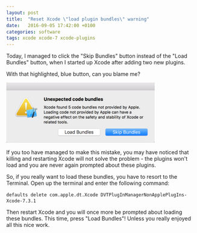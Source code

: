 ```yaml
---
layout: post
title:  "Reset Xcode \"load plugin bundles\" warning"
date:   2016-09-05 17:42:00 +0100
categories: software
tags: xcode xcode-7 xcode-plugins
---
```



Today, I managed to click the "Skip Bundles" button instead of the "Load Bundles"
button, when I started up Xcode after adding two new plugins.

With that highlighted, blue button, can you blame me?

![Xcode Load Plugin Bundles Warning Dialog](/assets/img/blog/2016-09-05_bundles.png)

If you too have managed to make this mistake, you may have noticed that killing
and restarting Xcode will not solve the problem - the plugins won't load and you
are never again prompted about these plugins.

So, if you really want to load these bundles, you have to resort to the Terminal.
Open up the terminal and enter the following command:

```
defaults delete com.apple.dt.Xcode DVTPlugInManagerNonApplePlugIns-Xcode-7.3.1
```

Then restart Xcode and you will once more be prompted about loading these bundles.
This time, press "Load Bundles"! Unless you really enjoyed all this nice work.
